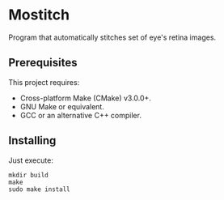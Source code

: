 # Mostitch

Program that automatically stitches set of eye's retina images.
 
## Prerequisites

This project requires:

- Cross-platform Make (CMake) v3.0.0+.
- GNU Make or equivalent.
- GCC or an alternative C++ compiler.

## Installing 

Just execute:

```
mkdir build
make
sudo make install
```
